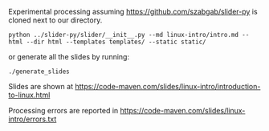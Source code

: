 

Experimental processing assuming https://github.com/szabgab/slider-py is cloned next to our directory.

```
python ../slider-py/slider/__init__.py --md linux-intro/intro.md --html --dir html --templates templates/ --static static/
```

or generate all the slides by running:

```
./generate_slides
```

Slides are shown at https://code-maven.com/slides/linux-intro/introduction-to-linux.html

Processing errors are reported in https://code-maven.com/slides/linux-intro/errors.txt
